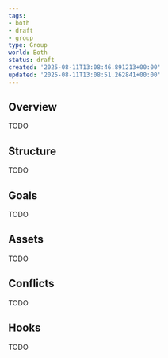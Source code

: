 ```yaml
---
tags:
- both
- draft
- group
type: Group
world: Both
status: draft
created: '2025-08-11T13:08:46.891213+00:00'
updated: '2025-08-11T13:08:51.262841+00:00'
---
```



## Overview

TODO
## Structure

TODO
## Goals

TODO
## Assets

TODO
## Conflicts

TODO
## Hooks

TODO
